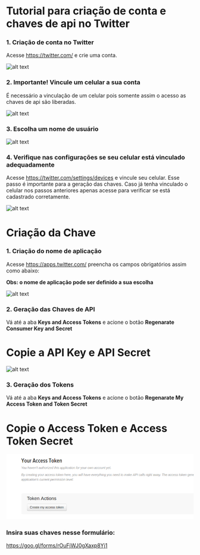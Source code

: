 # Tutorial para criação de conta e chaves de api no Twitter

### 1. Criação de conta no Twitter 

Acesse https://twitter.com/ e crie uma conta.

![alt text](https://github.com/netlabufjf/Geo-Twitter-Scripts/blob/master/images/1.png "Cadastro Twitter")

### 2. Importante! Vincule um celular a sua conta

É necessário a vinculação de um celular pois somente assim o acesso as chaves de api são liberadas.

![alt text](https://github.com/netlabufjf/Geo-Twitter-Scripts/blob/master/images/2.png "Vinculação do Celular")

### 3. Escolha um nome de usuário

![alt text](https://github.com/netlabufjf/Geo-Twitter-Scripts/blob/master/images/3.png "Nome de usuário")

### 4. Verifique nas configurações se seu celular está vinculado adequadamente

Acesse https://twitter.com/settings/devices e vincule seu celular.
Esse passo é importante para a geração das chaves. Caso já tenha vinculado o celular nos passos anteriores apenas acesse para verificar se está cadastrado corretamente.

![alt text](https://github.com/netlabufjf/Geo-Twitter-Scripts/blob/master/images/4.png "Cadastro de Celular")

# Criação da Chave

### 1. Criação do nome de aplicação

Acesse https://apps.twitter.com/ preencha os campos obrigatórios assim como abaixo:

**Obs: o nome de aplicação pode ser definido a sua escolha** 

![alt text](https://github.com/netlabufjf/Geo-Twitter-Scripts/blob/master/images/5.png "Criação da Aplicação")

### 2. Geração das Chaves de API

Vá até a aba **Keys and Access Tokens** e acione o botão **Regenarate Consumer Key and Secret**


# Copie a API Key e API Secret 


![alt text](https://github.com/netlabufjf/Geo-Twitter-Scripts/blob/master/images/7.png "Criação da Chave de Api")

### 3. Geração dos Tokens

Vá até a aba **Keys and Access Tokens** e acione o botão **Regenarate My Access Token and Token Secret**

# Copie o Access Token e Access Token Secret


![alt text](https://github.com/netlabufjf/Geo-Twitter-Scripts/blob/master/images/8.png "Criação do Token")

### Insira suas chaves nesse formulário:
https://goo.gl/forms/rOuFjWJ0gXaxp8Yj1
